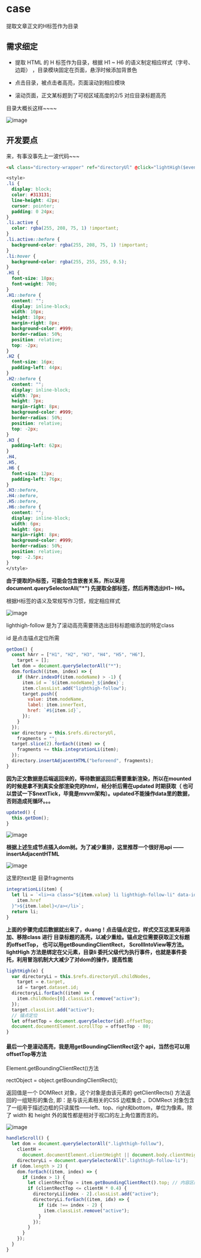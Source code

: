 # case

提取文章正文的H标签作为目录


## 需求细定

* 提取 HTML 的 H 标签作为目录，根据 H1 ~ H6 的语义制定相应样式（字号、边距） ，目录模块固定在页面，悬浮时候添加背景色

* 点击目录，被点击者高亮，页面滚动到相应模块

* 滚动页面，正文某标题到了可视区域高度的2/5 对应目录标题高亮

目录大概长这样~~~~

![image](https://github.com/MiniCai/images/blob/main/images/%E4%BC%81%E4%B8%9A%E5%BE%AE%E4%BF%A1%E6%88%AA%E5%9B%BE_ac640596-d6ae-4ce1-99e3-b52c062a102a.png)


## 开发要点

来，有事没事先上一波代码~~~

```html
<ul class="directory-wrapper" ref="directoryUl" @click="lightHigh($event)"></ul>
```

```css
<style>
.li {
  display: block;
  color: #313131;
  line-height: 42px;
  cursor: pointer;
  padding: 0 24px;
}
.li.active {
  color: rgba(255, 208, 75, 1) !important;
}
.li.active::before {
  background-color: rgba(255, 208, 75, 1) !important;
}
.li:hover {
  background-color: rgba(255, 255, 255, 0.5);
}
.H1 {
  font-size: 18px;
  font-weight: 700;
}
.H1::before {
  content: "";
  display: inline-block;
  width: 10px;
  height: 10px;
  margin-right: 8px;
  background-color: #999;
  border-radius: 50%;
  position: relative;
  top: -2px;
}
.H2 {
  font-size: 16px;
  padding-left: 44px;
}
.H2::before {
  content: "";
  display: inline-block;
  width: 7px;
  height: 7px;
  margin-right: 8px;
  background-color: #999;
  border-radius: 50%;
  position: relative;
  top: -2px;
}
.H3 {
  padding-left: 62px;
}
.H4,
.H5,
.H6 {
  font-size: 12px;
  padding-left: 76px;
}
.H3::before,
.H4::before,
.H5::before,
.H6::before {
  content: "";
  display: inline-block;
  width: 6px;
  height: 6px;
  margin-right: 8px;
  background-color: #999;
  border-radius: 50%;
  position: relative;
  top: -2.5px;
}
</style>
```


**由于提取的h标签，可能会包含嵌套关系，所以采用document.querySelectorAll("*") 先提取全部标签，然后再筛选出H1~ H6。**

根据H标签的语义及常规写作习惯，规定相应样式

![image](https://github.com/MiniCai/images/blob/main/images/WechatIMG1.jpeg)

lighthigh-follow 是为了滚动高亮需要筛选出目标标题缩添加的特定class

id 是点击锚点定位所需

```javascript
getDom() {
  const hArr = ["H1", "H2", "H3", "H4", "H5", "H6"],
    target = [];
  let dom = document.querySelectorAll("*");
  dom.forEach((item, index) => {
    if (hArr.indexOf(item.nodeName) > -1) {
      item.id = `${item.nodeName}_${index}`;
      item.classList.add("lighthigh-follow");
      target.push({
        value: item.nodeName,
        label: item.innerText,
        href: `#${item.id}`,
      });
    }
  });
  var directory = this.$refs.directoryUl,
    fragments = "";
  target.slice(2).forEach((item) => {
    fragments += this.integrationLi(item);
  });
  directory.insertAdjacentHTML("beforeend", fragments);
}
```


**因为正文数据是后端返回来的，等待数据返回后需要重新渲染，所以在mounted 的时候是拿不到真实全部渲染完的html，经分析后需在updated 时期获取（ 也可以尝试一下$nextTick，毕竟是mvvm架构）。updated不能操作data里的数据，否则造成死循环。。。**

```javascript
updated() {
  this.getDom();
}
```

![image](https://github.com/MiniCai/images/blob/main/images/WeChat8835faa64bfcc7b4dae9fb696c77f2ae.png)


**根据上述生成节点插入dom树。为了减少重排，这里推荐一个很好用api —— insertAdjacentHTML**

![image](https://github.com/MiniCai/images/blob/main/images/WeChat4d3979595db124e3f81fbdd86af54fff.png)

这里的text是 目录fragments

```javascript
integrationLi(item) {
  let li = `<li><a class="${item.value} li lighthigh-follow-li" data-id="${
    item.href
  }">${item.label}</a></li>`;
  return li;
}
```


**上面的步骤完成后数据就出来了，duang！点击锚点定位，样式交互这里采用添加、移除class 进行 目录标题的高亮，以减少重绘。锚点定位需要获取正文标题的offsetTop， 也可以用getBoundingClientRect， ScrollIntoView等方法。lightHigh 方法是绑定在父元素，目录li 委托父级代为执行事件，也就是事件委托，利用冒泡机制大大减少了对dom的操作，提高性能**

```javascript
lightHigh(e) {
  var directoryLi = this.$refs.directoryUl.childNodes,
    target = e.target,
    id = target.dataset.id;
  directoryLi.forEach((item) => {
    item.childNodes[0].classList.remove("active");
  });
  target.classList.add("active");
  // 锚点定位
  let offsetTop = document.querySelector(id).offsetTop;
  document.documentElement.scrollTop = offsetTop - 80;
}
```


#### 最后一个是滚动高亮，我是用getBoundingClientRect这个 api，当然也可以用offsetTop等方法

Element.getBoundingClientRect()方法

rectObject = object.getBoundingClientRect();

返回值是一个 DOMRect 对象，这个对象是由该元素的 getClientRects() 方法返回的一组矩形的集合, 即：是与该元素相关的CSS 边框集合 。DOMRect 对象包含了一组用于描述边框的只读属性——left、top、right和bottom，单位为像素。除了 width 和 height 外的属性都是相对于视口的左上角位置而言的。

![image](https://github.com/MiniCai/images/blob/main/images/rect.png)

```javascript
handleScroll() {
  let dom = document.querySelectorAll(".lighthigh-follow"),
    clientH =
      document.documentElement.clientHeight || document.body.clientHeight,
    directoryLi = document.querySelectorAll(".lighthigh-follow-li");
  if (dom.length > 2) {
    dom.forEach((item, index) => {
      if (index > 1) {
        let clientRectTop = item.getBoundingClientRect().top; // 内容区的top 距离窗口的高度;
        if (clientRectTop <= clientH * 0.4) {
          directoryLi[index - 2].classList.add("active");
          directoryLi.forEach((item, idx) => {
            if (idx !== index - 2) {
              item.classList.remove("active");
            }
          });
        }
      }
    });
  }
}
```
